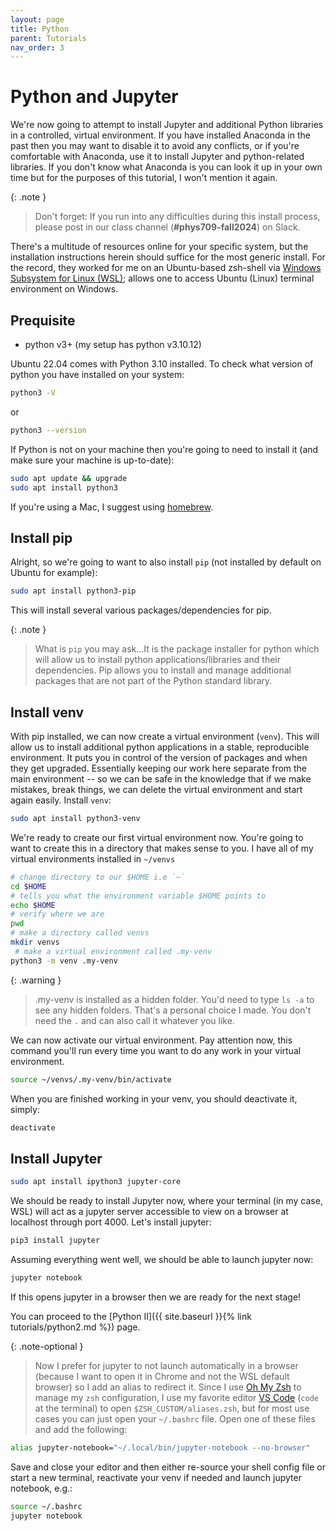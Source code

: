```yaml
---
layout: page
title: Python
parent: Tutorials
nav_order: 3
---
```


# Python and Jupyter

We're now going to attempt to install Jupyter and additional Python libraries in a controlled, virtual environment. If you have installed Anaconda in the past then you may want to disable it to avoid any conflicts, or if you're comfortable with Anaconda, use it to install Jupyter and python-related libraries. 
If you don't know what Anaconda is you can look it up in your own time but for the purposes of this tutorial, I won't mention it again.

{: .note }
> Don't forget: If you run into any difficulties during this install process, please post in our class channel (**#phys709-fall2024**) on Slack.

There's a multitude of resources online for your specific system, but the installation instructions herein should suffice for the most generic install. For the record, they worked for me on an Ubuntu-based zsh-shell via [Windows Subsystem for Linux (WSL)](https://ubuntu.com/desktop/wsl); allows one to access Ubuntu (Linux) terminal environment on Windows.

## Prequisite

- python v3+ (my setup has python v3.10.12)

Ubuntu 22.04 comes with Python 3.10 installed. To check what version of python you have installed on your system:

```zsh
python3 -V
```
or
```bash
python3 --version
```
If Python is not on your machine then you're going to need to install it (and make sure your machine is up-to-date):
```zsh
sudo apt update && upgrade
sudo apt install python3
```
If you're using a Mac, I suggest using [homebrew](https://brew.sh/).

## Install pip

Alright, so we're going to want to also install `pip` (not installed by default on Ubuntu for example):
```zsh
sudo apt install python3-pip
```
This will install several various packages/dependencies for pip.

{: .note }
> What is `pip` you may ask...It is the package installer for python which will allow us to install python applications/libraries and their dependencies. Pip allows you to install and manage additional packages that are not part of the Python standard library. 

## Install venv

With pip installed, we can now create a virtual environment (`venv`). This will allow us to install additional python applications in a stable, reproducible environment. It puts you in control of the version of packages and when they get upgraded. Essentially keeping our work here separate from the main environment -- so we can be safe in the knowledge that if we make mistakes, break things, we can delete the virtual environment and start again easily.
Install `venv`:
```zsh
sudo apt install python3-venv
```

We're ready to create our first virtual environment now. You're going to want to create this in a directory that makes sense to you. 
I have all of my virtual environments installed in `~/venvs`
```zsh
# change directory to our $HOME i.e `~`
cd $HOME
# tells you what the environment variable $HOME points to
echo $HOME 
# verify where we are
pwd
# make a directory called venvs
mkdir venvs
 # make a virtual environment called .my-venv
python3 -m venv .my-venv
```

{: .warning }
> .my-venv is installed as a hidden folder.
> You'd need to type `ls -a` to see any hidden folders.
> That's a personal choice I made. You don't need the `.` and can also call it whatever you like.

We can now activate our virtual environment. Pay attention now, this command you'll run every time you want to do any work in your virtual environment.
```zsh
source ~/venvs/.my-venv/bin/activate
```

When you are finished working in your venv, you should deactivate it, simply:
```zsh
deactivate
```

## Install Jupyter

```zsh
sudo apt install ipython3 jupyter-core
```
We should be ready to install Jupyter now, where your terminal (in my case, WSL) will act as a jupyter server accessible to view on a browser at localhost through port 4000. Let's install jupyter:
```zsh
pip3 install jupyter
```

Assuming everything went well, we should be able to launch jupyter now:
```zsh
jupyter notebook
```
If this opens jupyter in a browser then we are ready for the next stage!

You can proceed to the [Python II]({{ site.baseurl }}{% link tutorials/python2.md %}) page.

{: .note-optional }
> Now I prefer for jupyter to not launch automatically in a browser (because I want to open it in Chrome and not the WSL default browser) so I add an alias to redirect it. Since I use [Oh My Zsh](https://ohmyz.sh/) to manage my `zsh` configuration, I use my favorite editor [VS Code](https://code.visualstudio.com/) (`code` at the terminal) to open `$ZSH_CUSTOM/aliases.zsh`, but for most use cases you can just open your `~/.bashrc` file. Open one of these files and add the following:
```zsh
alias jupyter-notebook="~/.local/bin/jupyter-notebook --no-browser"
```
Save and close your editor and then either re-source your shell config file or start a new terminal, reactivate your venv if needed and launch jupyter notebook, e.g.:
```zsh
source ~/.bashrc
jupyter notebook
```
